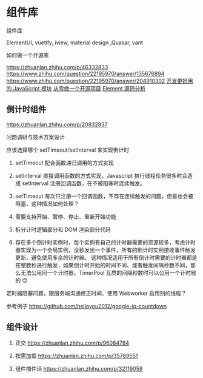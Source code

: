 # 组件库

组件库

ElementUI, vuetify, iview, material design ,Quasar, vant

如何做一个开源库

https://zhuanlan.zhihu.com/p/46332833
https://www.zhihu.com/question/22195970/answer/135676894
https://www.zhihu.com/question/22195970/answer/204910302
[开发更好用的 JavaScript 模块](https://zhuanlan.zhihu.com/p/31499310)
[从零做一个开源项目](http://www.imooc.com/learn/1003)
[Element 源码分析](https://space.bilibili.com/390120104/favlist?fid=333106404&ftype=create)

## 倒计时组件

https://zhuanlan.zhihu.com/p/20832837

问题调研与技术方案设计

应该选择哪个 setTimeout/setInterval 来实现倒计时

1. setTimeout 配合函数递归调用的方式实现
1. setInterval 直接调用函数的方式实现，Javascript 执行线程任务很多时会造成 setInterval 注册回调函数，在不被阻塞时连续触发。
1. setTimeout 每次只注册一个回调函数，不存在连续触发的问题，但是也会被阻塞，这种情况如何处理？

1. 需要支持开始、暂停、停止、重新开始功能
1. 拆分计时逻辑部分和 DOM 渲染部分代码
1. 存在多个倒计时实例时，每个实例有自己的计时器需要的资源较多，考虑计时器实现为一个全局实例，没秒发出一个事件，所有的倒计时实例接收事件触发更新，避免使用多余的计时器。
   这种情况适用于所有倒计时需要的计时器都是在整数秒进行触发，如果倒计时开始的时间不同、或者触发间隔秒数不同，那么无法公用同一个计时器。TimerPool 互质的间隔秒数时可以公用一个计时器的 :upside_down_face:

定时器阻塞问题，跟服务端沟通修正时间、使用 Webworker 启用别的线程？

参考例子 https://github.com/helloyou2012/google-io-countdown

## 组件设计

1. 正交 https://zhuanlan.zhihu.com/p/96084784

1. 按需加载 https://zhuanlan.zhihu.com/p/35789551

1. 组件插件话 https://zhuanlan.zhihu.com/p/32119059
